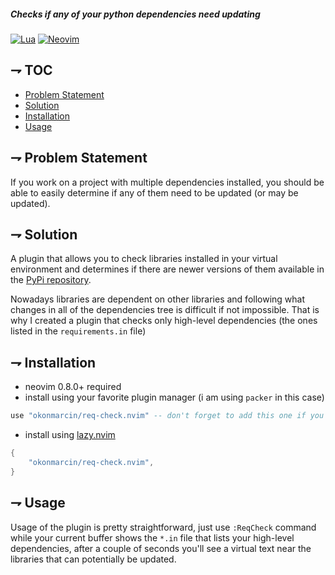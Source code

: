 
##### Checks if any of your python dependencies need updating

[![Lua](https://img.shields.io/badge/Lua-blue.svg?style=for-the-badge&logo=lua)](http://www.lua.org)
[![Neovim](https://img.shields.io/badge/Neovim%200.8+-green.svg?style=for-the-badge&logo=neovim)](https://neovim.io)

## ⇁ TOC
* [Problem Statement](#-Problem-Statement)
* [Solution](#-Solution)
* [Installation](#-Installation)
* [Usage](#-Usage)

## ⇁ Problem Statement
If you work on a project with multiple dependencies installed, you should be able to easily determine if any of them need to be updated (or may be updated). 

## ⇁ Solution
A plugin that allows you to check libraries installed in your virtual environment and determines if there are newer versions of them available in the [PyPi repository](https://pypi.org/). 

Nowadays libraries are dependent on other libraries and following what changes in all of the dependencies tree is difficult if not impossible. That is why I created a plugin that checks only high-level dependencies (the ones listed in the `requirements.in` file)

## ⇁ Installation
* neovim 0.8.0+ required
* install using your favorite plugin manager (i am using `packer` in this case)
```lua
use "okonmarcin/req-check.nvim" -- don't forget to add this one if you don't have it yet!
```
* install using [lazy.nvim](https://github.com/folke/lazy.nvim)
```lua
{
    "okonmarcin/req-check.nvim",
}
```

## ⇁ Usage

Usage of the plugin is pretty straightforward, just use `:ReqCheck` command while your current buffer shows the `*.in` file that lists your high-level dependencies, after a couple of seconds you'll see a virtual text near the libraries that can potentially be updated.
